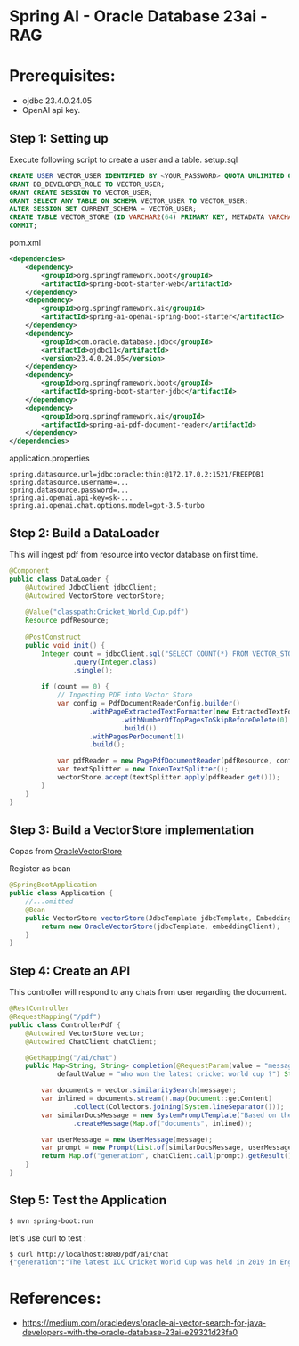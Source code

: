 # Spring AI - Oracle Database 23ai - RAG


# Prerequisites:
- ojdbc 23.4.0.24.05
- OpenAI api key.


## Step 1: Setting up
Execute following script to create a user and a table.
setup.sql
```sql
CREATE USER VECTOR_USER IDENTIFIED BY <YOUR_PASSWORD> QUOTA UNLIMITED ON USERS;  
GRANT DB_DEVELOPER_ROLE TO VECTOR_USER;  
GRANT CREATE SESSION TO VECTOR_USER;  
GRANT SELECT ANY TABLE ON SCHEMA VECTOR_USER TO VECTOR_USER;  
ALTER SESSION SET CURRENT_SCHEMA = VECTOR_USER;  
CREATE TABLE VECTOR_STORE (ID VARCHAR2(64) PRIMARY KEY, METADATA VARCHAR(256), CONTENT CLOB, VECTOR_DATA VECTOR(1536, FLOAT64));  
COMMIT;
```

		
pom.xml
```xml
<dependencies>
    <dependency>
        <groupId>org.springframework.boot</groupId>
        <artifactId>spring-boot-starter-web</artifactId>
    </dependency>
	<dependency>
		<groupId>org.springframework.ai</groupId>
		<artifactId>spring-ai-openai-spring-boot-starter</artifactId>
	</dependency>    
	<dependency>
		<groupId>com.oracle.database.jdbc</groupId>
		<artifactId>ojdbc11</artifactId>
		<version>23.4.0.24.05</version>
	</dependency>
	<dependency>
		<groupId>org.springframework.boot</groupId>
		<artifactId>spring-boot-starter-jdbc</artifactId>
	</dependency>
	<dependency>
		<groupId>org.springframework.ai</groupId>
		<artifactId>spring-ai-pdf-document-reader</artifactId>
	</dependency>	
</dependencies>
```

application.properties
```properties
spring.datasource.url=jdbc:oracle:thin:@172.17.0.2:1521/FREEPDB1
spring.datasource.username=...
spring.datasource.password=...
spring.ai.openai.api-key=sk-...
spring.ai.openai.chat.options.model=gpt-3.5-turbo
```

## Step 2: Build a DataLoader
This will ingest pdf from resource into vector database on first time.
```java
@Component
public class DataLoader {
	@Autowired JdbcClient jdbcClient;
	@Autowired VectorStore vectorStore;
	    
    @Value("classpath:Cricket_World_Cup.pdf")
    Resource pdfResource;
    
    @PostConstruct
    public void init() {
        Integer count = jdbcClient.sql("SELECT COUNT(*) FROM VECTOR_STORE")
                .query(Integer.class)
                .single();
        
        if (count == 0) {
            // Ingesting PDF into Vector Store
            var config = PdfDocumentReaderConfig.builder()
                    .withPageExtractedTextFormatter(new ExtractedTextFormatter.Builder().withNumberOfBottomTextLinesToDelete(0)
                            .withNumberOfTopPagesToSkipBeforeDelete(0)
                            .build())
                    .withPagesPerDocument(1)
                    .build();

            var pdfReader = new PagePdfDocumentReader(pdfResource, config);
            var textSplitter = new TokenTextSplitter();
            vectorStore.accept(textSplitter.apply(pdfReader.get()));
        }
    }
}

```


## Step 3: Build a VectorStore implementation

Copas from [OracleVectorStore](src/main/java/com/example/springbootoracleaitutorial/OracleVectorStore.java)


Register as bean
```java
@SpringBootApplication
public class Application {
	//...omitted
	@Bean
	public VectorStore vectorStore(JdbcTemplate jdbcTemplate, EmbeddingClient embeddingClient) {
		return new OracleVectorStore(jdbcTemplate, embeddingClient);
	}
}
```
## Step 4: Create an API
This controller will respond to any chats from user regarding the document.
```java
@RestController
@RequestMapping("/pdf")
public class ControllerPdf {
    @Autowired VectorStore vector;
    @Autowired ChatClient chatClient;

    @GetMapping("/ai/chat")
    public Map<String, String> completion(@RequestParam(value = "message",
            defaultValue = "who won the latest cricket world cup ?") String message) {

        var documents = vector.similaritySearch(message);
        var inlined = documents.stream().map(Document::getContent)
                .collect(Collectors.joining(System.lineSeparator()));
        var similarDocsMessage = new SystemPromptTemplate("Based on the following: {documents}")
                .createMessage(Map.of("documents", inlined));

        var userMessage = new UserMessage(message);
        var prompt = new Prompt(List.of(similarDocsMessage, userMessage));
        return Map.of("generation", chatClient.call(prompt).getResult().getOutput().getContent());
    }
}

```

## Step 5: Test the Application

```sh
$ mvn spring-boot:run
```

let's use curl to test :
```sh
$ curl http://localhost:8080/pdf/ai/chat
{"generation":"The latest ICC Cricket World Cup was held in 2019 in England and Wales. The final match was between England and New Zealand. The match ended in a tie, and it went into a super over. England won the final on the boundaries countback rule."}
```

# References:
- https://medium.com/oracledevs/oracle-ai-vector-search-for-java-developers-with-the-oracle-database-23ai-e29321d23fa0


